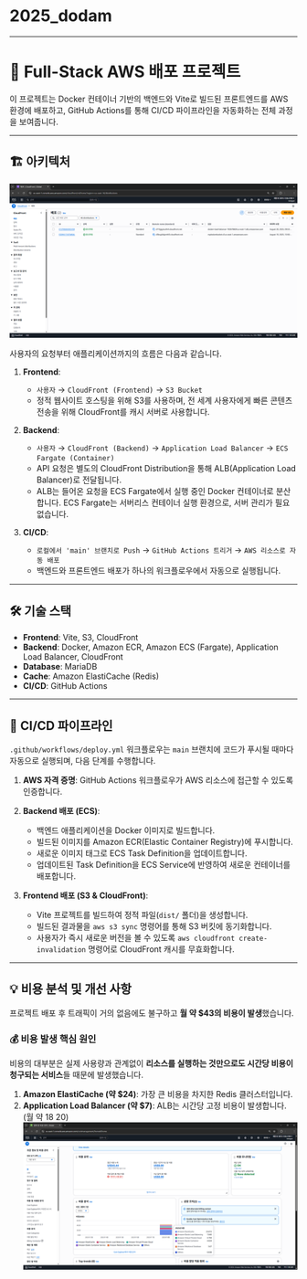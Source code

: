 # 2025_dodam




***

# 🚀 Full-Stack AWS 배포 프로젝트

이 프로젝트는 Docker 컨테이너 기반의 백엔드와 Vite로 빌드된 프론트엔드를 AWS 환경에 배포하고, GitHub Actions를 통해 CI/CD 파이프라인을 자동화하는 전체 과정을 보여줍니다.

---

## 🏗️ 아키텍처

![alt text](image-1.png)

사용자의 요청부터 애플리케이션까지의 흐름은 다음과 같습니다.

1.  **Frontend**:
    * `사용자` → `CloudFront (Frontend)` → `S3 Bucket`
    * 정적 웹사이트 호스팅을 위해 S3를 사용하며, 전 세계 사용자에게 빠른 콘텐츠 전송을 위해 CloudFront를 캐시 서버로 사용합니다.

2.  **Backend**:
    * `사용자` → `CloudFront (Backend)` → `Application Load Balancer` → `ECS Fargate (Container)`
    * API 요청은 별도의 CloudFront Distribution을 통해 ALB(Application Load Balancer)로 전달됩니다.
    * ALB는 들어온 요청을 ECS Fargate에서 실행 중인 Docker 컨테이너로 분산합니다. ECS Fargate는 서버리스 컨테이너 실행 환경으로, 서버 관리가 필요 없습니다.

3.  **CI/CD**:
    * `로컬에서 'main' 브랜치로 Push` → `GitHub Actions 트리거` → `AWS 리소스로 자동 배포`
    * 백엔드와 프론트엔드 배포가 하나의 워크플로우에서 자동으로 실행됩니다.

---

## 🛠️ 기술 스택

* **Frontend**: Vite, S3, CloudFront
* **Backend**: Docker, Amazon ECR, Amazon ECS (Fargate), Application Load Balancer, CloudFront
* **Database**: MariaDB
* **Cache**: Amazon ElastiCache (Redis)
* **CI/CD**: GitHub Actions

---

## 🔄 CI/CD 파이프라인

`.github/workflows/deploy.yml` 워크플로우는 `main` 브랜치에 코드가 푸시될 때마다 자동으로 실행되며, 다음 단계를 수행합니다.

1.  **AWS 자격 증명**: GitHub Actions 워크플로우가 AWS 리소스에 접근할 수 있도록 인증합니다.

2.  **Backend 배포 (ECS)**:
    * 백엔드 애플리케이션을 Docker 이미지로 빌드합니다.
    * 빌드된 이미지를 Amazon ECR(Elastic Container Registry)에 푸시합니다.
    * 새로운 이미지 태그로 ECS Task Definition을 업데이트합니다.
    * 업데이트된 Task Definition을 ECS Service에 반영하여 새로운 컨테이너를 배포합니다.

3.  **Frontend 배포 (S3 & CloudFront)**:
    * Vite 프로젝트를 빌드하여 정적 파일(`dist/` 폴더)을 생성합니다.
    * 빌드된 결과물을 `aws s3 sync` 명령어를 통해 S3 버킷에 동기화합니다.
    * 사용자가 즉시 새로운 버전을 볼 수 있도록 `aws cloudfront create-invalidation` 명령어로 CloudFront 캐시를 무효화합니다.

---

## 💡 비용 분석 및 개선 사항

프로젝트 배포 후 트래픽이 거의 없음에도 불구하고 **월 약 $43의 비용이 발생**했습니다.

### 💰 비용 발생 핵심 원인

비용의 대부분은 실제 사용량과 관계없이 **리소스를 실행하는 것만으로도 시간당 비용이 청구되는 서비스**들 때문에 발생했습니다.

1.  **Amazon ElastiCache (약 $24)**: 가장 큰 비용을 차지한 Redis 클러스터입니다. 
2.  **Application Load Balancer (약 $7)**: ALB는 시간당 고정 비용이 발생합니다. (월 약 $18~$20)
![alt text](image.png)